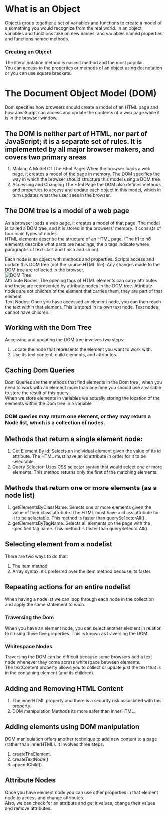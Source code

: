 # What is an Object
Objects group together a set of variables and functions to create a model of a something you would recognize from the real world. In an object, variables and functions take on new names, and  variables named properties and functions named methods. <br />
### Creating an Object 
The literal notation method is easiest method and the most popular. <br />
You can access to the properties or methods of an object using dot notation or you can use square brackets. <br />
# The Document Object Model (DOM)
Dom specifies how browsers should create a model of an HTML page and how JavaScript can access and update the contents of a web page while it is in the browser window. <br />
## The DOM is neither part of HTML, nor part of JavaScript; it is a separate set of rules. It is implemented by all major browser makers, and covers two primary areas<br />
1. Making A Model Of The Html Page: When the browser loads a web page, it creates a model of the page in memory. The DOM specifies the way in which the browser should structure this model using a DOM tree.
2.  Accessing and Changing The Html Page the DOM also defines methods and properties to access and update each object in this model, which in turn updates what the user sees in the browser.
## The DOM tree is a model of a web page
As a browser loads a web page, it creates a model of that page. The model is called a DOM tree, and it is stored in the browsers' memory. It consists of four main types of nodes. <br />
HTML elements describe the structure of an HTML page. (The h1 to h6 elements describe what parts are headings, the p tags indicate where paragraphs of text start and finish and so on). <br />

Each node is an object with methods and properties. Scripts access and update this DOM tree (not the source HTML file). Any changes made to the DOM tree are reflected in the browser. <br />
![DOM Tree]( https://i.stack.imgur.com/yUpNz.jpg)  <br />
Attribute Nodes: The opening tags of HTML elements can carry attributes and these are represented by attribute nodes in the DOM tree. Attribute nodes are not children of the element that carries them, they are part of that element <br />
Text Nodes: Once you have accessed an element node, you can then reach the text within that element. This is stored in its own text node. Text nodes cannot have children. <br />
## Working with the Dom Tree
Accessing and updating the DOM tree involves two steps: <br />
1. Locate the node that represents the element you want to work with.
2. Use its text content, child elements, and attributes. <br />
## Caching Dom Queries
Dom Queries are the methods that find elements in the Dom tree , when you need to work with an element more than one time you should use a variable to store the result of this query. <br />
When we store elements in variables we actually storing the location of the elements within the Dom tree in a variable <br />
### DOM queries may return one element, or they may return a Node list, which is a collection of nodes.
## Methods that return a single element node:
1. Get Element By id: Selects an individual element given the value of its id attribute. The HTML must have an id attribute in order for it to be selectable.
2. Query Selector: Uses CSS selector syntax that would select one or more elements. This method returns only the first of the matching elements.
## Methods that return one or more elements (as a node list)
1. getElementsByClassName: Selects one or more elements given the value of their class attribute. The HTML must have a cl ass attribute for it to be selectable. This method is faster than querySe1ectorAll() .
2. getElementsByTagName: Selects all elements on the page with the specified tag name. This method is faster than querySe1ectorAll().
## Selecting element from a nodelist
There are two ways to do that:
1. The item method 
2. Array syntax: it’s preferred over the item method because its faster.
## Repeating actions for an entire nodelist
When having a nodelist we can loop through each node in the collection and apply the same statement to each.
### Traversing the Dom
When you have an element node, you can select another element in relation to it using these five properties. This is known as traversing the DOM.
### Whitespace Nodes
Traversing the DOM can be difficult because some browsers add a text node whenever they come across whitespace between elements. <br />
The textContent property allows you to collect or update just the text that is in the containing element (and its children). <br />
## Adding and Removing HTML Content 
1. The innerHTML property and there is a security risk associated with this property.
2. DOM manipulation Methods its more safer than innerHTML.
## Adding elements using DOM manipulation
DOM manipulation offers another technique to add new content to a page (rather than 
innerHTML). It involves three steps: <br />

1. createTheElement.
2. createTextNode()
3. appendChild()
## Attribute Nodes
Once you have element node you can use other properties in that element node to access and change attributes. <br />
Also, we can check for an attribute and get it values, change their values and remove attributes.  <br />



